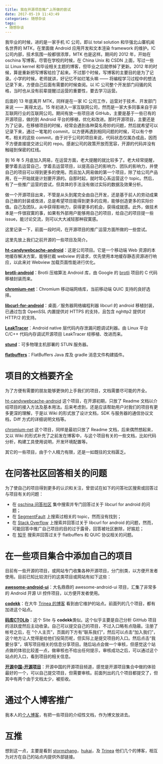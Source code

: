 ```yaml
---
title: 我在开源项目推广上所做的尝试
date: 2017-05-19 11:43:49
categories: 随想杂谈
tags:
- 随想杂谈
---
```


我毕业的时候，进的是一家手机 IC 公司，即以 total solution 和华强北山寨机闻名世界的 MTK，在里面做 Android 应用开发和文本渲染 framework 的维护。IC 公司内部，技术氛围一般都很浓厚，MTK 也是这样。期间的 2012 年，开始在 oschina 写博客。尽管在学校的时候，在 China Unix 和 CSDN 上面，写过一些以 Linux kernel 和毕设相关主题的博客，但毕业之后就停掉了更新。2012 年的时候，算是重新把写博客给捡了起来。不过那个时候，写博客的主要目的是为了记录。小学的时候，老师就讲，好记忆不如烂笔头嘛 —— 将编程学习过程中的想法记录下来，方便自己后面有需要的时候查阅。以 IC 公司整个开发部门闷骚的风格，当时也从没有前辈提醒过运营的重要性，要去学习运营。

<!--more-->

后面的 13 年底离开 MTK，同样是在一家 IC 公司工作，运营对于技术、开发部门来说 —— 离得太远。15 年初进入一家互联网公司，然而是一家大多同事来自于非互联网行业的互联网公司。期间有放一些项目进 GitHub，主要是基于一些已有的开源项目，做的到 Android 平台的移植，优化和改进。那时开源项目，主要还是为了记录。在移植项目的时候，经常会遇到各种莫名奇妙的问题，然后就希望可以记录下来，通过一笔笔的 commit，以方便再遇到相同问题的时候，可以有个参考。相关的这些 commit，由于对于公司的项目来说，代码状态仅属办成品，因而不方便直接提交进公司的 repo。感谢公司的政策开放而宽容，开源的代码并没有触碰到保密的红线。

到 16 年 5 月底加入网易，在运营方面，老大提醒的就比较多了。老大经常提醒，要学着去运营自己，学着去运营项目，以提高自己的影响力、团队的影响力，并使自己的项目可以得到更多的使用。而且加入网易做的第一个项目，除了给公司产品用，在一开始就是计划要开源的。自那时起，就时常心系运营这个 topic。然后，有了一些推广运营的尝试，但具体的手法没有做过实际的数据及效果分析。

做一个开源项目出来，不管是从头到尾完全由自己开发，还是基于前人的劳动成果自己做的封装或改进，总是希望项目能得到更多的应用，能够创造更多的实际价值。自己及团队，从中获得影响力，获得更多的机会，获得成就感。此外，做技术本是一件很寂寞的事，如果有外部用户能够用自己的项目，给自己的项目提一些 issue，能讨论交流，则可以大大减轻那种寂寞感。

这里记录一下，前面一段时间，在开源项目的推广运营方面所做的一些尝试。

这里先放上我们之前开源的一些项目及简介。

**[ht-candywebcache-android](https://github.com/NEYouFan/ht-candywebcache-android)**：这是公司项目。它是一个移动端 Web 资源的本地缓存解决方案，能够拦截 webview 的请求，优先使用本地缓存静态资源进行响应，以此来对 Webview 加载页面性能进行优化。

**[brotli-android](https://github.com/NEYouFan/brotli-android)**：Brotli 压缩算法 Android 库，由 Google 的 [brotli](https://github.com/google/brotli) 项目的 C 代码移植封装而来。

**[chromium-net](https://github.com/hanpfei/chromium-net)**：Chromium 移动端网络库，当前移动端 QUIC 支持的良好选择。

**[libcurl-for-android](https://github.com/hanpfei/libcurl-for-android)**：桌面／服务器网络编程利器 libcurl 的 android 移植封装，已通过包含 OpenSSL 内置提供对 HTTPS 的支持，且包含 nghttp2 提供对 HTTP/2 的支持。

**[LeakTracer](https://github.com/hanpfei/LeakTracer)**：Android native 层代码内存泄漏问题调试利器。由 Linux 平台 C/C++ 代码内存调试开源项目 LeakTracer 经移植、改进而来。

**[stund](https://github.com/hanpfei/stund)**：可多物理主机部署的 STUN 服务器。

**[flatbuffers](https://github.com/hanpfei/flatbuffers)**：FlatBuffers Java 库及 gradle 消息文件构建插件。

# 项目的文档要齐全
为了方便有需要的朋友能够更快的上手我们的项目，文档需要尽可能的齐全。

[ht-candywebcache-android](https://github.com/NEYouFan/ht-candywebcache-android) 这个项目，在开源初期，只放了 Readme 文档以介绍项目的接入方法及基本用法。后来考虑到，还是应该帮助用户对我们的项目有更多更深的理解，于是以 Wiki 的形式放了设计文档，SDK 与服务器的通信协议文档，Diff 方式的详细说明文档等。

[chromium-net](https://github.com/hanpfei/chromium-net) 这个项目，同样是最初只放了 Readme 文档，后来偶然想起来，又以 Wiki 的形式补充了之前发在博客中，与这个项目有关的一些文档，比如代码分析，构建工具使用说明，开发环境配置等。

其它的一些项目，由于个人精力有限，还是一如既往的文档匮乏。

# 在问答社区回答相关的问题

为了使自己的项目得到更多的认识和关注，曾尝试在如下的问答社区搜索或回答过与项目有关的问题：
 * 在 [oschina 问答社区](https://www.oschina.net/question) 集中搜索并专门回答过关于 libcurl for android 的问题；
 * 在 [SegmentFault](https://segmentfault.com/) 上搜索过相关的 topic，然而没有找到；
 * 在 [Stack Overflow](https://stackoverflow.com/) 上搜索并回答过关于 libcurl for android 的问题，然而，可能回答中推广自己项目的目的过于露骨，回答被社区删除，好尴尬；
 * 在 [知乎](http://www.zhihu.com/) 搜索并回答过关于 flatbuffers 和 QUIC 协议相关的问题。

# 在一些项目集合中添加自己的项目

目前有一些开源的项目，或网站专门收集各种开源项目，分门别类，以方便开发者使用。目前已知比较流行的这类项目或网站有如下这些：

**[awesome-android-ui](https://github.com/wasabeef/awesome-android-ui)**：大名鼎鼎的 awesome-android-ui 项目，汇集了非常多的 Android 开源 UI 控件项目，以方便开发者使用。

**[codekk](http://p.codekk.com/)**：在大牛 [Trinea 的博客](http://www.trinea.cn/dev-tools/development-tools/features-and-versions/) 看到由它维护的站点。前面列的几个项目，都有加进这个站点。

**[码库CTOLib](http://www.ctolib.com/)**：这个 Site 与 **codekk**类似。这个似乎主要是自己分析 GitHub 项目的活跃度然后主动收录。自己可以提交自己的项目，不过入口略有点隐蔽。注册了帐号之后，在 “个人主页”，页面的下方有“联系我们”，然后可以点击“加入我们”，这个地方让人觉得是给他们投简历呢，但实际上是提交项目的入口。然后点击“我要分享”，填写项目相关的信息分享项目。随后站点会做一个审核，但感觉这个站点做的体验比较差一点，做审核也不给出任何提示，审核成功之后，可以通过这个站点的入口，看到项目的相关信息。

**[开源中国-开源项目](https://www.oschina.net/project/zh)**：开源中国的开源项目频道，感觉是开源项目集合中做的体验最好的一个，可以自己提交项目，但需要审核。前面列出的几个项目都提交了，但其中有两个由于文档太少，被拒收。

# 通过个人博客推广

我本人的[个人博客](https://www.wolfcstech.com/)，有把一些项目的介绍性文档，作为博文放进去。

# 互推

想到这一点，主要是看到 [stormzhang](http://stormzhang.com/)，[hukai](http://hukai.me/)，及 [Trinea](http://www.trinea.cn/) 他们几个的博客，相互为对方在自己的站点内提供外部链接。

